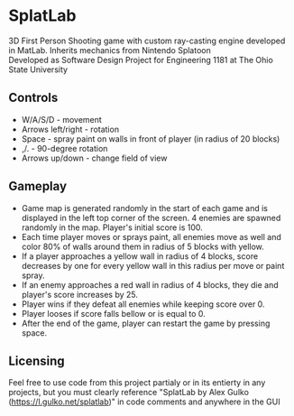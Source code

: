 # SplatLab
3D First Person Shooting game with custom ray-casting engine developed in MatLab. Inherits mechanics from Nintendo Splatoon  
Developed as Software Design Project for Engineering 1181 at The Ohio State University

## Controls
* W/A/S/D - movement
* Arrows left/right - rotation
* Space - spray paint on walls in front of player (in radius of 20 blocks)
* ,/. - 90-degree rotation
* Arrows up/down - change field of view

## Gameplay
* Game map is generated randomly in the start of each game and is displayed in the left top corner of the screen. 4 enemies are spawned randomly in the map. Player's initial score is 100.
* Each time player moves or sprays paint, all enemies move as well and color 80% of walls around them in radius of 5 blocks with yellow.
* If a player approaches a yellow wall in radius of 4 blocks, score decreases by one for every yellow wall in this radius per move or paint spray.
* If an enemy approaches a red wall in radius of 4 blocks, they die and player's score increases by 25.
* Player wins if they defeat all enemies while keeping score over 0.
* Player looses if score falls bellow or is equal to 0.
* After the end of the game, player can restart the game by pressing space.
## Licensing
Feel free to use code from this project partialy or in its entierty in any projects, but you must clearly reference "SplatLab by Alex Gulko (https://l.gulko.net/splatlab)" in code comments and anywhere in the GUI

